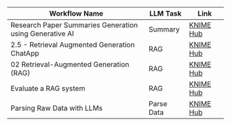 | Workflow Name                                              | LLM Task   | Link                                                                 |
|------------------------------------------------------------|------------|----------------------------------------------------------------------|
| Research Paper Summaries Generation using Generative AI    | Summary    | [KNIME Hub](https://hub.knime.com/s/rwRKSUITKpjRoTgr/most-recent)    |
| 2.5 - Retrieval Augmented Generation ChatApp               | RAG        | [KNIME Hub](https://hub.knime.com/s/nBhjtxPFqFxnqGst/most-recent)    |
| 02 Retrieval-Augmented Generation (RAG)                    | RAG        | [KNIME Hub](https://hub.knime.com/s/bjL92F4Sk2IMXNJi)                |
| Evaluate a RAG system                                      | RAG        | [KNIME Hub](https://hub.knime.com/s/1nGSF64K7js9NSDm/most-recent)    |
| Parsing Raw Data with LLMs                                 | Parse Data | [KNIME Hub](https://hub.knime.com/s/DYIrs5bTV6VjSsRU/most-recent)    |
